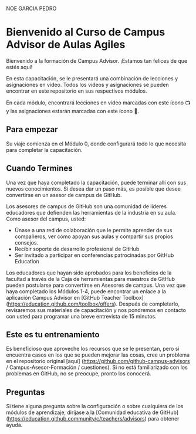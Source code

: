 NOE GARCIA PEDRO

# Bienvenido al Curso de Campus Advisor de Aulas Agiles


Bienvenido a la formación de Campus Advisor. ¡Estamos tan felices de que estés aquí!

En esta capacitación, se le presentará una combinación de lecciones y asignaciones en video. Todos los videos y asignaciones se pueden encontrar en este repositorio en sus respectivos módulos.  

En cada módulo, encontrará lecciones en video marcadas con este ícono 📺 y las asignaciones estarán marcadas con este ícono 📓.

## Para empezar
Su viaje comienza en el Módulo 0, donde configurará todo lo que necesita para completar la capacitación.

## Cuando Termines
Una vez que haya completado la capacitación, puede terminar allí con sus nuevos conocimientos. Si desea dar un paso más, es posible que desee convertirse en un asesor de campus de GitHub.

Los asesores de campus de GitHub son una comunidad de líderes educadores que defienden las herramientas de la industria en su aula. Como asesor del campus, usted:
- Únase a una red de colaboración que le permite aprender de sus compañeros, ver cómo apoyan sus aulas y compartir sus propios consejos.
- Recibir soporte de desarrollo profesional de GitHub
- Ser invitado a participar en conferencias patrocinadas por GitHub Education
 
Los educadores que hayan sido aprobados para los beneficios de la facultad a través de la Caja de herramientas para maestros de GitHub pueden postularse para convertirse en Asesores de campus.
Una vez que haya completado los Módulos 1-4, puede encontrar un enlace a la aplicación Campus Advisor en [GitHub Teacher Toolbox] (https://education.github.com/toolbox/offers). Después de completarlo, revisaremos sus materiales de capacitación y nos pondremos en contacto con usted para programar una breve entrevista de 15 minutos.

## Este es tu entrenamiento
Es beneficioso que aproveche los recursos que se le presentan, pero si encuentra casos en los que se pueden mejorar las cosas, cree un problema en el repositorio original [aquí] (https://github.com/github-campus-advisors / Campus-Asesor-Formación / cuestiones). Si no está familiarizado con los problemas en GitHub, no se preocupe, pronto los conocerá.

## Preguntas
Si tiene alguna pregunta sobre la configuración o sobre cualquiera de los módulos de aprendizaje, diríjase a la [Comunidad educativa de GitHub] (https://education.github.community/c/teachers/advisors) para obtener ayuda.
